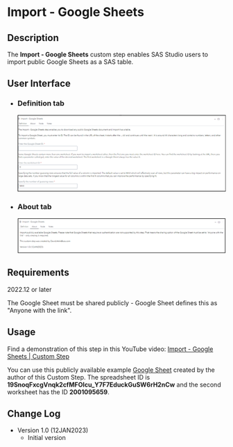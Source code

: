 # Import - Google Sheets

## Description

The **Import - Google Sheets** custom step enables SAS Studio users to import public Google Sheets as a SAS table.

## User Interface

* ### Definition tab ###

   ![](img/Import-Google-Sheet-Definition.png)

* ### About tab ###

   ![](img/Import-Google-Sheet-About.png)

## Requirements

2022.12 or later

The Google Sheet must be shared publicly - Google Sheet defines this as "Anyone with the link".

## Usage

Find a demonstration of this step in this YouTube video: [Import - Google Sheets | Custom Step](https://youtu.be/2K8xdbM3TQw)

You can use this publicly available example [Google Sheet](https://docs.google.com/spreadsheets/d/19SnoqFxcgVnqk2cfMFOIcu_Y7F7EduckGuSW6rH2nCw/edit#gid=0) created by the author of this Custom Step. The spreadsheet ID is **19SnoqFxcgVnqk2cfMFOIcu_Y7F7EduckGuSW6rH2nCw** and the second worksheet has the ID **2001095659**.

## Change Log

* Version 1.0 (12JAN2023)
    * Initial version
